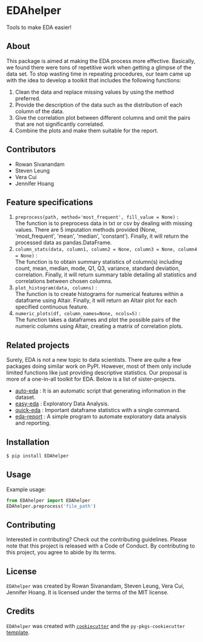 # EDAhelper

Tools to make EDA easier!

## About

This package is aimed at making the EDA process more effective. Basically, we found there were tons of repetitive work when getting a glimpse of the data set. To stop wasting time in repeating procedures, our team came up with the idea to develop a toolkit that includes the following functions:

  1. Clean the data and replace missing values by using the method preferred.
  2. Provide the description of the data such as the distribution of each column of the data.
  3. Give the correlation plot between different columns and omit the pairs that are not significantly correlated.
  4. Combine the plots and make them suitable for the report.

## Contributors

- Rowan Sivanandam
- Steven Leung
- Vera Cui
- Jennifer Hoang

## Feature specifications

  1. `preprocess(path, method='most_frequent', fill_value = None)` : <br>
  The function is to preprocess data in txt or csv by dealing with missing values. There are 5 imputation methods provided (None, 'most_frequent', 'mean', 'median', 'constant'). Finally, it will return the processed data as pandas.DataFrame.
  2. `column_stats(data, column1, column2 = None, column3 = None, column4 = None)` : <br>
  The function is to obtain summary statistics of column(s) including count, mean, median, mode, Q1, Q3, variance, standard deviation, correlation. Finally, it will return summary table detailing all statistics and correlations between chosen columns.
  3. `plot_histogram(data, columns)` : <br>
  The function is to create histograms for numerical features within a dataframe using Altair. Finally, it will return an Altair plot for each specified continuous feature.
  4. `numeric_plots(df, column_names=None, ncols=5)` : <br>
  The function takes a dataframes and plot the possible pairs of the numeric columns using Altair, creating a matrix of correlation plots.

  
## Related projects

Surely, EDA is not a new topic to data scientists. There are quite a few packages doing similar work on PyPI. However, most of them only include limited functions like just providing descriptive statistics. Our proposal is more of a one-in-all toolkit for EDA. Below is a list of sister-projects.

- [auto-eda](https://pypi.org/project/auto-eda/) : It is an automatic script that generating information in the dataset.
- [easy-eda](https://pypi.org/project/easy-eda/) : Exploratory Data Analysis.
- [quick-eda](https://pypi.org/project/quick-eda/) : Important dataframe statistics with a single command.
- [eda-report](https://pypi.org/project/eda-report/) : A simple program to automate exploratory data analysis and reporting.

## Installation

```bash
$ pip install EDAhelper
```

## Usage

Example usage:
```python
from EDAhelper import EDAhelper
EDAhelper.preprocess('file_path')
```

## Contributing

Interested in contributing? Check out the contributing guidelines. Please note that this project is released with a Code of Conduct. By contributing to this project, you agree to abide by its terms.

## License

`EDAhelper` was created by Rowan Sivanandam, Steven Leung, Vera Cui, Jennifer Hoang. It is licensed under the terms of the MIT license.

## Credits

`EDAhelper` was created with [`cookiecutter`](https://cookiecutter.readthedocs.io/en/latest/) and the `py-pkgs-cookiecutter` [template](https://github.com/py-pkgs/py-pkgs-cookiecutter).
